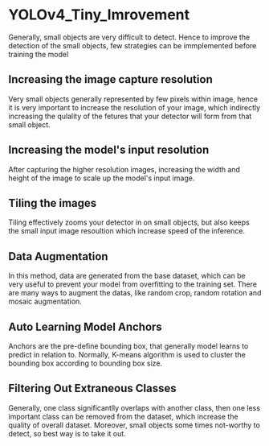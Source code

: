 # YOLOv4_Tiny_Imrovement
Generally, small objects are very difficult to detect. Hence to improve the detection of the small objects, few strategies can be immplemented before training the model
## Increasing the image capture resolution
Very small objects generally represented by few pixels within image, hence it is very important to increase the resolution of your image, which indirectly increasing the qulality of the fetures that your detector will form from that small object.
## Increasing the model's input resolution
After capturing the higher resolution images, increasing the width and height of the image to scale up the model's input image.
## Tiling the images
Tiling effectively zooms your detector in on small objects, but also keeps the small input image resoultion which increase speed of the inference.
## Data Augmentation
In this method, data are generated from the base dataset, which can be very useful to prevent your model from overfitting to the training set.
There are many ways to augment the datas, like random crop, random rotation and mosaic augmentation.
## Auto Learning Model Anchors
Anchors are the pre-define bounding box, that generally model learns to predict in relation to. Normally, K-means algorithm is used to cluster the bounding box according to bounding box size.
## Filtering Out Extraneous Classes
Generally, one class significantlly overlaps with another class, then one less important class can be removed from the dataset, which increase the quality of overall dataset. Moreover, small objects some times not-worthy to detect, so best way is to take it out. 
